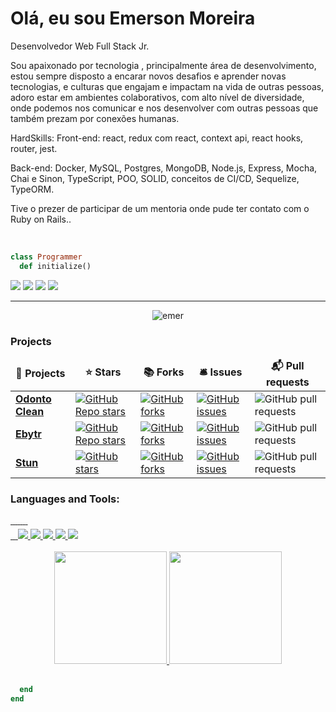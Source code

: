 # Olá, eu sou Emerson Moreira

<p>Desenvolvedor Web Full Stack Jr.

Sou apaixonado por tecnologia , principalmente área de desenvolvimento, estou sempre disposto a encarar novos desafios e aprender novas tecnologias, e culturas que engajam e impactam na vida de outras pessoas, adoro estar em ambientes colaborativos, com alto nível de diversidade, onde podemos nos comunicar e nos desenvolver com outras pessoas que também prezam por conexões humanas.

HardSkills:
Front-end: react, redux com react, context api, react hooks, router, jest.

Back-end: Docker, MySQL, Postgres, MongoDB, Node.js, Express, Mocha, Chai e Sinon, TypeScript, POO, SOLID, conceitos de CI/CD, Sequelize, TypeORM.

Tive o prezer de participar de um mentoria onde pude ter contato com o Ruby on Rails..</p><br/>

```ruby
class Programmer
  def initialize()
```

[<img src="https://img.shields.io/badge/linkedin-%230077B5.svg?&style=for-the-badge&logo=linkedin&logoColor=white" />](https://www.linkedin.com/in/emerson-moreira/) [<img src="https://img.shields.io/badge/twitter-%231DA1F2.svg?&style=for-the-badge&logo=twitter&logoColor=white" />](https://twitter.com/eemr3) [<img src = "https://img.shields.io/badge/facebook-%231877F2.svg?&style=for-the-badge&logo=facebook&logoColor=white">](https://www.facebook.com/Archimonder)
<a href="mailto:eemr3@yahoo.com.br"
        ><img
          src="https://img.shields.io/badge/Yahoo-D14836?style=for-the-badge&logo=yahoo&logoColor=white"
      /></a>

---

<p align="center"> <img src="https://komarev.com/ghpvc/?username=eemr3" alt="emer" /> </p>

<h3>Projects</h3>
<table>
  <thead align="center">
    <tr border: none;>
      <td><b>🎁 Projects</b></td>
      <td><b>⭐ Stars</b></td>
      <td><b>📚 Forks</b></td>
      <td><b>🛎 Issues</b></td>
      <td><b>📬 Pull requests</b></td>
    </tr>
  </thead>
  <tbody>
    <tr>
	<td><a href="https://github.com/eemr3/odonto-clean"><b>Odonto Clean</b></a></td>
	    <td><a href="https://github.com/eemr3/odonto-clean/stargazers"><img alt="GitHub Repo stars" src="https://img.shields.io/github/stars/eemr3/odonto-clean"></a></td>
	   <td><a href="https://github.com/eemr3/odonto-clean/network"><img alt="GitHub forks" src="https://img.shields.io/github/forks/eemr3/odonto-clean"></a>
	<td><a href="https://github.com/eemr3/odonto-clean/stargazers/issues"><img alt="GitHub issues" src="https://img.shields.io/github/issues/eemr3/odonto-clean"></a></td>
	<td><img alt="GitHub pull requests" src="https://img.shields.io/github/issues-pr/eemr3/eemr3"></d>
    </tr>
    <tr>
	<td><a href="https://github.com/eemr3/project-blitzcareer"><b>Ebytr</b></a></td>
	    <td><a href="https://github.com/eemr3/project-blitzcareer/stargazers"><img alt="GitHub Repo stars" src="https://img.shields.io/github/stars/eemr3/project-blitzcareer"></a></td>
	   <td><a href="https://github.com/eemr3/project-blitzcareer/network"><img alt="GitHub forks" src="https://img.shields.io/github/forks/eemr3/project-blitzcareer"></a>
	<td><a href="https://github.com/eemr3/project-blitzcareer/stargazers/issues"><img alt="GitHub issues" src="https://img.shields.io/github/issues/eemr3/project-blitzcareer"></a></td>
	<td><img alt="GitHub pull requests" src="https://img.shields.io/github/issues-pr/eemr3/eemr3"></d>
    </tr>
        <tr>
	<td><a href="https://github.com/lucasstecher/STUN"><b>Stun</b></a></td>
	    <td><a href="https://github.com/lucasstecher/STUN/stargazers"><img alt="GitHub stars" src="https://img.shields.io/github/stars/lucasstecher/STUN"></a></td>
	    <td><a href="https://github.com/lucasstecher/STUN/network"><img alt="GitHub forks" src="https://img.shields.io/github/forks/lucasstecher/STUN"></a>
	<td><a href="https://github.com/lucasstecher/STUN/issues"><img alt="GitHub issues" src="https://img.shields.io/github/issues/lucasstecher/STUN"></a></td>
	<td><img alt="GitHub pull requests" src="https://img.shields.io/github/issues-pr/lucasstecher/lucasstecher"></d>
    </tr>
  </tbody>
</table>

 <h3 align="left">Languages and Tools:</h3>
 <div style="margin-top: 10px; width: 70%">
      <div>
        <a href="https://developer.mozilla.org/pt-BR/docs/Web/HTML" target="_blank">
          <img
            src="https://img.shields.io/badge/HTML5-E34F26?style=for-the-badge&logo=html5&logoColor=white"
            alt=""
          />
        </a>
        <a href="https://developer.mozilla.org/pt-BR/docs/Web/css" target="_blank">
          <img
            src="https://img.shields.io/badge/CSS3-1572B6?style=for-the-badge&logo=css3&logoColor=white"
            alt=""
          />
        </a>
        <a href="https://developer.mozilla.org/pt-BR/docs/Web/javascript" target="_blank">
          <img
            src="https://img.shields.io/badge/JavaScript-F7DF1E?style=for-the-badge&logo=javascript&logoColor=black"
            alt=""
          />
        </a>
        <a href="https://www.typescriptlang.org/docs/" target="_blank">
          <img
            src="https://img.shields.io/badge/TypeScript-007ACC?style=for-the-badge&logo=typescript&logoColor=white"
            alt=""
          />
        </a>
        <a href="https://reactjs.org/" target="_blank">
          <img
            src="https://img.shields.io/badge/React-20232A?style=for-the-badge&logo=react&logoColor=61DAFB"
            alt=""
          />
        </a>
        <a href="https://nodejs.org/en/docs/" target="_blank">
          <img
            src="https://img.shields.io/badge/Node.js-43853D?style=for-the-badge&logo=node.js&logoColor=white"
            alt=""
          />
        </a>
        <a href="https://nextjs.org/" target="_blank">
          <img
            src="https://img.shields.io/badge/next.js-000000?style=for-the-badge&logo=nextdotjs&logoColor=white"
            alt=""
          />
        </a>
        <a href="https://nestjs.com/" target="_blank">
          <img
            src="https://img.shields.io/badge/nestjs-E0234E?style=for-the-badge&logo=nestjs&logoColor=white"
            alt=""
          />
        </a>
      </div>
      <div style="margin-top: 5px">
        <a href="https://git-scm.com/" target="_blank">
          <img
            src="https://img.shields.io/badge/GIT-E44C30?style=for-the-badge&logo=git&logoColor=white"
            alt=""
          />
        </a>
        <a href="https://docs.github.com/pt" target="_blank">
          <img
            src="https://img.shields.io/badge/GitHub-100000?style=for-the-badge&logo=github&logoColor=white"
            alt=""
          />
        </a>        
        <a href="https://redux.js.org/" target="_blank">
          <img
            src="https://img.shields.io/badge/Redux-593D88?style=for-the-badge&logo=redux&logoColor=white"
            alt=""
          />
        </a>
        <a href="https://expressjs.com/" target="_blank">
          <img src="https://img.shields.io/badge/Express.js-404D59?style=for-the-badge" />
        </a>
        <a href="https://jestjs.io/" target="_blank">
          <img
            src="https://img.shields.io/badge/Jest-99424F?style=for-the-badge&logo=Jest&logoColor=white"
          />
        </a>
        <a href="https://www.docker.com/" target="_blank">
          <img
            src="https://img.shields.io/badge/Docker-2CA5E0?style=for-the-badge&logo=docker&logoColor=white"
          />
        </a>
        <a href="https://www.mysql.com/" target="_blank">
          <img
            src="https://img.shields.io/badge/MySQL-005C84?style=for-the-badge&logo=mysql&logoColor=white"
          />
        </a>
        <a href="https://www.mongodb.com/" target="_blank">
          <img
            src="https://img.shields.io/badge/MongoDB-4EA94B?style=for-the-badge&logo=mongodb&logoColor=white"
          />
        </a>
      </div>
    </div>
  <!-- <div style="display: inline_block"><br>
	<div align="center">
	<code><img height="50" src="https://user-images.githubusercontent.com/25181517/192107854-765620d7-f909-4953-a6da-36e1ef69eea6.png" alt="HTTP" title="HTTP" /></code>
	<code><img height="50" src="https://user-images.githubusercontent.com/25181517/192108891-d86b6220-e232-423a-bf5f-90903e6887c3.png" alt="Visual Studio Code" title="Visual Studio Code" /></code>
	<code><img height="50" src="https://user-images.githubusercontent.com/25181517/192158954-f88b5814-d510-4564-b285-dff7d6400dad.png" alt="HTML" title="HTML" /></code>
	<code><img height="50" src="https://user-images.githubusercontent.com/25181517/183898674-75a4a1b1-f960-4ea9-abcb-637170a00a75.png" alt="CSS" title="CSS" /></code>
	<code><img height="50" src="https://user-images.githubusercontent.com/25181517/202896760-337261ed-ee92-4979-84c4-d4b829c7355d.png" alt="Tailwind CSS" title="Tailwind CSS" /></code>
	<code><img height="50" src="https://user-images.githubusercontent.com/25181517/117447155-6a868a00-af3d-11eb-9cfe-245df15c9f3f.png" alt="JavaScript" title="JavaScript" /></code>
	<code><img height="50" src="https://user-images.githubusercontent.com/25181517/183897015-94a058a6-b86e-4e42-a37f-bf92061753e5.png" alt="React" title="React" /></code>
	<code><img height="50" src="https://user-images.githubusercontent.com/25181517/183890598-19a0ac2d-e88a-4005-a8df-1ee36782fde1.png" alt="TypeScript" title="TypeScript" /></code>
	<code><img height="50" src="https://user-images.githubusercontent.com/25181517/183568594-85e280a7-0d7e-4d1a-9028-c8c2209e073c.png" alt="Node.js" title="Node.js" /></code>
	<code><img height="50" src="https://user-images.githubusercontent.com/25181517/183859966-a3462d8d-1bc7-4880-b353-e2cbed900ed6.png" alt="Express" title="Express" /></code>
	<code><img height="50" src="https://user-images.githubusercontent.com/25181517/187896150-cc1dcb12-d490-445c-8e4d-1275cd2388d6.png" alt="Redux" title="Redux" /></code>
	<code><img height="50" src="https://user-images.githubusercontent.com/25181517/187955005-f4ca6f1a-e727-497b-b81b-93fb9726268e.png" alt="Jest" title="Jest" /></code>
	<code><img height="50" src="https://user-images.githubusercontent.com/25181517/183896128-ec99105a-ec1a-4d85-b08b-1aa1620b2046.png" alt="MySQL" title="MySQL" /></code>
	<code><img height="50" src="https://user-images.githubusercontent.com/25181517/182884177-d48a8579-2cd0-447a-b9a6-ffc7cb02560e.png" alt="mongoDB" title="mongoDB" /></code>
</div> -->
<div> <br/>
<div align="center">
  <a href="https://github.com/eemr3">
  <img height="180em" src="https://github-readme-stats.vercel.app/api?username=eemr3&show_icons=true&theme=dracula&include_all_commits=true&count_private=true"/>
  <img height="180em" src="https://github-readme-stats.vercel.app/api/top-langs/?username=eemr3&layout=compact&langs_count=7&theme=dracula"/>
</div><br/>
	
```ruby
  end
end
```
